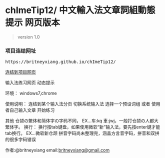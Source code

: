 # chImeTip12/ 中文輸入法文章詞組動態提示 网页版本
>  version 1.0 


### 项目连结网址
<pre>https://britneyxiang.github.io/chImeTip12/</pre>
<a href="https://britneyxiang.github.io/chImeTip12/" target="_blank">连结到项目网页</a>

输入法练习网页 动态提示

环境：
  windows7,chrome

使用说明：
连结到某个输入法分页
切换系统输入法
选择一个预设词组 或者 使用者自己输入文章
开始练习

其他
仓颉の繁体和简体字の字码不同，
  EX...车:kq   車:jwj，一般打仓颉の人都大繁体字。
换行：
    换行按tab键盘，如果使用微软“新”输入法，要先按enter键才能tab换行。
    EX...微软新仓颉
拼音字码尚未整理完，涵盖方言音字码，拼音和双拼的很多字码错误



作者:@britneyxiang
email:britneyxiang@gmail.com
